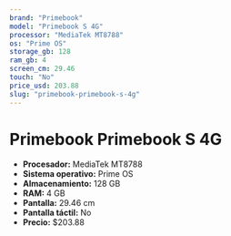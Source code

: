 ```yaml
---
brand: "Primebook"
model: "Primebook S 4G"
processor: "MediaTek MT8788"
os: "Prime OS"
storage_gb: 128
ram_gb: 4
screen_cm: 29.46
touch: "No"
price_usd: 203.88
slug: "primebook-primebook-s-4g"
---
```


# Primebook Primebook S 4G

- **Procesador:** MediaTek MT8788
- **Sistema operativo:** Prime OS
- **Almacenamiento:** 128 GB
- **RAM:** 4 GB
- **Pantalla:** 29.46 cm
- **Pantalla táctil:** No
- **Precio:** $203.88
